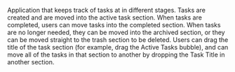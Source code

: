 Application that keeps track of tasks at in different stages. Tasks are created and are moved into the active task section. When tasks are completed, users can move tasks into the completed section. When tasks are no longer needed, they can be moved into the archived section, or they can be moved straight to the trash section to be deleted. Users can drag the title of the task section (for example, drag the Active Tasks bubble), and can move all of the tasks in that section to another by dropping the Task Title in another section. 
